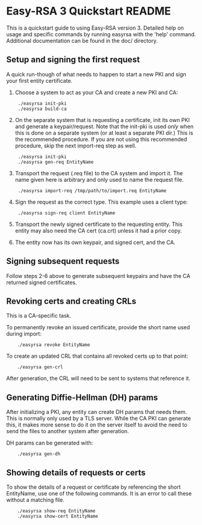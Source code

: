Easy-RSA 3 Quickstart README
============================

This is a quickstart guide to using Easy-RSA version 3. Detailed help on usage
and specific commands by running easyrsa with the 'help' command. Additional
documentation can be found in the doc/ directory.

Setup and signing the first request
-----------------------------------

A quick run-though of what needs to happen to start a new PKI and sign your
first entity certificate.

1. Choose a system to act as your CA and create a new PKI and CA:

        ./easyrsa init-pki
        ./easyrsa build-ca

2. On the separate system that is requesting a certificate, init its own PKI and
   generate a keypair/request. Note that the init-pki is used _only_ when this
   is done on a separate system (or at least a separate PKI dir.) This is the
   recommended procedure. If you are not using this recommended procedure, skip
   the next import-req step as well.

        ./easyrsa init-pki
        ./easyrsa gen-req EntityName

3. Transport the request (.req file) to the CA system and import it. The name
   given here is arbitrary and only used to name the request file.

        ./easyrsa import-req /tmp/path/to/import.req EntityName

4. Sign the request as the correct type. This example uses a client type:

        ./easyrsa sign-req client EntityName

5. Transport the newly signed certificate to the requesting entity. This entity
   may also need the CA cert (ca.crt) unless it had a prior copy.

6. The entity now has its own keypair, and signed cert, and the CA.

Signing subsequent requests
---------------------------

Follow steps 2-6 above to generate subsequent keypairs and have the CA returned
signed certificates.

Revoking certs and creating CRLs
--------------------------------

This is a CA-specific task.

To permanently revoke an issued certificate, provide the short name used during
import:

        ./easyrsa revoke EntityName

To create an updated CRL that contains all revoked certs up to that point:

        ./easyrsa gen-crl

After generation, the CRL will need to be sent to systems that reference it.

Generating Diffie-Hellman (DH) params
-------------------------------------

After initializing a PKI, any entity can create DH params that needs them. This
is normally only used by a TLS server. While the CA PKI can generate this, it
makes more sense to do it on the server itself to avoid the need to send the
files to another system after generation.

DH params can be generated with:

        ./easyrsa gen-dh

Showing details of requests or certs
------------------------------------

To show the details of a request or certificate by referencing the short
EntityName, use one of the following commands. It is an error to call these
without a matching file.

        ./easyrsa show-req EntityName
        ./easyrsa show-cert EntityName

